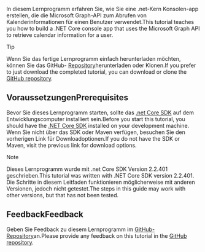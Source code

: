 <!-- markdownlint-disable MD002 MD041 -->

<span data-ttu-id="3202f-101">In diesem Lernprogramm erfahren Sie, wie Sie eine .net-Kern Konsolen-app erstellen, die die Microsoft Graph-API zum Abrufen von Kalenderinformationen für einen Benutzer verwendet.</span><span class="sxs-lookup"><span data-stu-id="3202f-101">This tutorial teaches you how to build a .NET Core console app that uses the Microsoft Graph API to retrieve calendar information for a user.</span></span>

> [!TIP]
> <span data-ttu-id="3202f-102">Wenn Sie das fertige Lernprogramm einfach herunterladen möchten, können Sie das GitHub- [Repository](https://github.com/microsoftgraph/msgraph-training-dotnet-core)herunterladen oder Klonen.</span><span class="sxs-lookup"><span data-stu-id="3202f-102">If you prefer to just download the completed tutorial, you can download or clone the [GitHub repository](https://github.com/microsoftgraph/msgraph-training-dotnet-core).</span></span>

## <a name="prerequisites"></a><span data-ttu-id="3202f-103">Voraussetzungen</span><span class="sxs-lookup"><span data-stu-id="3202f-103">Prerequisites</span></span>

<span data-ttu-id="3202f-104">Bevor Sie dieses Lernprogramm starten, sollte das [.net Core SDK](https://dotnet.microsoft.com/download) auf dem Entwicklungscomputer installiert sein.</span><span class="sxs-lookup"><span data-stu-id="3202f-104">Before you start this tutorial, you should have the [.NET Core SDK](https://dotnet.microsoft.com/download) installed on your development machine.</span></span> <span data-ttu-id="3202f-105">Wenn Sie nicht über das SDK oder Maven verfügen, besuchen Sie den vorherigen Link für Downloadoptionen.</span><span class="sxs-lookup"><span data-stu-id="3202f-105">If you do not have the SDK or Maven, visit the previous link for download options.</span></span>

> [!NOTE]
> <span data-ttu-id="3202f-106">Dieses Lernprogramm wurde mit .net Core SDK Version 2.2.401 geschrieben.</span><span class="sxs-lookup"><span data-stu-id="3202f-106">This tutorial was written with .NET Core SDK version 2.2.401.</span></span> <span data-ttu-id="3202f-107">Die Schritte in diesem Leitfaden funktionieren möglicherweise mit anderen Versionen, jedoch nicht getestet.</span><span class="sxs-lookup"><span data-stu-id="3202f-107">The steps in this guide may work with other versions, but that has not been tested.</span></span>

## <a name="feedback"></a><span data-ttu-id="3202f-108">Feedback</span><span class="sxs-lookup"><span data-stu-id="3202f-108">Feedback</span></span>

<span data-ttu-id="3202f-109">Geben Sie Feedback zu diesem Lernprogramm im [GitHub-Repository](https://github.com/microsoftgraph/msgraph-training-dotnet-core)an.</span><span class="sxs-lookup"><span data-stu-id="3202f-109">Please provide any feedback on this tutorial in the [GitHub repository](https://github.com/microsoftgraph/msgraph-training-dotnet-core).</span></span>
